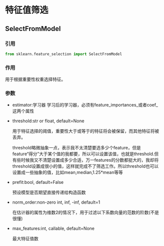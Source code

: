 # 特征值筛选

## SelectFromModel

### 引用

```python
from sklearn.feature_selection import SelectFromModel
```

### 作用

用于根据重要性权重选择特征。

### 参数

- estimator:学习器
    学习后的学习器，必须有feature_importances_或者coef_这两个属性
- threshold:str or float, default=None

    用于特征选择的阈值，重要性大于或等于的特征将会被保留，而其他特征将被丢弃。

    threshold略微抽象一点，表示我不太清楚要选多少个feature，但是feature“得分”大于某个值的我都要，所以可以设置该值，也就是threshold.但有些时候我又不清楚设置成多少合适，万一features的分数都挺大的，我却将threshold设置成很小的值，这样就完成不了筛选工作。所以threshold也可以设置成一些抽象的值，比如mean,median,1.25*mean等等
 
- prefit:bool, default=False

    预设模型是否期望直接传递给构造函数

- norm_order:non-zero int, inf, -inf, default=1

    在估计器的属性为维数2的情况下，用于过滤以下系数向量的范数的阶数(不是很懂)

- max_features:int, callable, default=None

    最大特征值数